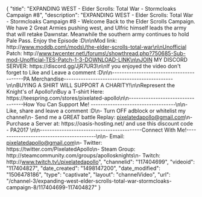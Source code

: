 {
    "title": "EXPANDING WEST - Elder Scrolls: Total War - Stormcloaks Campaign #8",
    "description": "EXPANDING WEST - Elder Scrolls: Total War - Stormcloaks Campaign #8 - Welcome Back to the Elder Scrolls Campaign.  We have 2 Great Armies pushing west, and Ulfric himself leads the army that will retake Dawnstar. Meanwhile the southern army continues to hold Pale Pass.  Enjoy the Episode :D\n\nMod link: http:\/\/www.moddb.com\/mods\/the-elder-scrolls-total-war\n\nUnofficial Patch: http:\/\/www.twcenter.net\/forums\/showthread.php?750685-Sub-mod-Unofficial-TES-Patch-1-3-DOWNLOAD-LINK\n\nJOIN MY DISCORD SERVER: https:\/\/discord.gg\/JjR7UR3\n\nIf you enjoyed the video don't forget to Like and Leave a comment :D\n\n-----------------------------------------PA Merchandise---------------------------------------------\n\nBUYING A SHIRT WILL SUPPORT A CHARITY!\n\nRepresent the Knight's of Apollo!\nBuy a T-shirt Here: https:\/\/teespring.com\/stores\/pixelated-apollo\n\n----------------------------------How You Can Support Me! -----------------------------------\n\n- Like, share and leave a comment :D\n- Turn OFF adblock or whitelist my channel\n- Send me a GREAT battle Replay: pixelatedapollo@gmail.com\n- Purchase a Server at: https:\/\/oasis-hosting.net\/ and use this discount code - PA2017 \n\n------------------------------------------Connect With Me!-----------------------------------------\n\n- Email: pixelatedapollo@gmail.com\n- Twitter: https:\/\/twitter.com\/PixelatedApollo\n- Steam Group:  http:\/\/steamcommunity.com\/groups\/apollosknights\n- Twitch: http:\/\/www.twitch.tv\/pixelatedapollo",
    "channelid": "117404699",
    "videoid": "117404827",
    "date_created": "1498147200",
    "date_modified": "1506478186",
    "type": "captivate",
    "layout": "channelVideo",
    "url": "\/channel-3\/expanding-west-elder-scrolls-total-war-stormcloaks-campaign-8\/117404699-117404827"
}